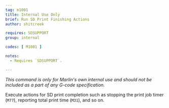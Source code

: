 ```yaml
---
tag: m1001
title: Internal Use Only
brief: Run SD Print Finishing Actions
author: shitcreek

requires: SDSUPPORT
group: internal

codes: [ M1001 ]

notes:
  - Requires `SDSUPPORT`.

---
```


*This command is only for Marlin's own internal use and should not be included as a part of any G-code specification.*

Execute actions for SD print completion such as stopping the print job timer (`M77`), reporting total print time (`M31`), and so on.
